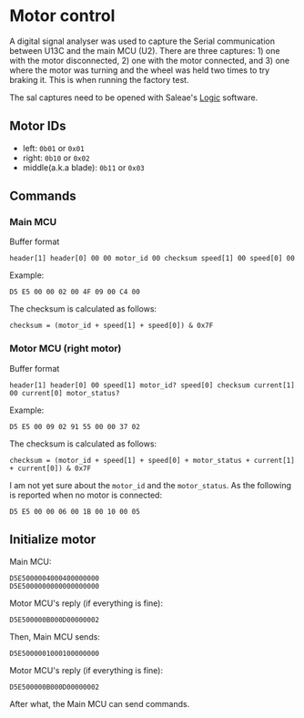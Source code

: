 # Motor control

A digital signal analyser was used to capture the Serial communication between U13C and the main MCU (U2). There are three captures: 1) one with the motor disconnected, 2) one with the motor connected, and 3) one where the motor was turning and the wheel was held two times to try braking it. This is when running the factory test.

The sal captures need to be opened with Saleae's [Logic](https://www.saleae.com/pages/downloads) software.

## Motor IDs

- left: `0b01` or `0x01`
- right: `0b10` or `0x02`
- middle(a.k.a blade): `0b11` or `0x03`

## Commands

### Main MCU

Buffer format

`header[1] header[0] 00 00 motor_id 00 checksum speed[1] 00 speed[0] 00`

Example:

`D5 E5 00 00 02 00 4F 09 00 C4 00`

The checksum is calculated as follows:

`checksum = (motor_id + speed[1] + speed[0]) & 0x7F`

### Motor MCU (right motor)

Buffer format

`header[1] header[0] 00 speed[1] motor_id? speed[0] checksum current[1] 00 current[0] motor_status?`

Example:

`D5 E5 00 09 02 91 55 00 00 37 02`

The checksum is calculated as follows:

`checksum = (motor_id + speed[1] + speed[0] + motor_status + current[1] + current[0]) & 0x7F`

I am not yet sure about the `motor_id` and the `motor_status`. As the following is reported when no motor is connected:

`D5 E5 00 00 06 00 1B 00 10 00 05`

## Initialize motor

Main MCU:

```
D5E5000004000400000000
D5E5000000000000000000
```

Motor MCU's reply (if everything is fine):

```
D5E500000B000D00000002
```

Then, Main MCU sends:

```
D5E5000001000100000000
```

Motor MCU's reply (if everything is fine):

```
D5E500000B000D00000002
```

After what, the Main MCU can send commands.
